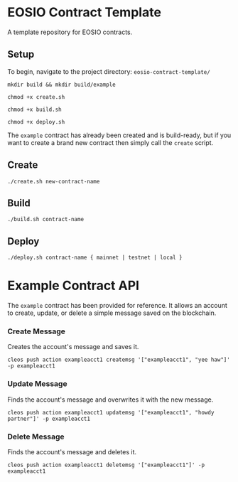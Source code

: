 # EOSIO Contract Template
A template repository for EOSIO contracts.

## Setup

To begin, navigate to the project directory: `eosio-contract-template/`

    mkdir build && mkdir build/example

    chmod +x create.sh

    chmod +x build.sh

    chmod +x deploy.sh

The `example` contract has already been created and is build-ready, but if you want to create a brand new contract then simply call the `create` script.

## Create

    ./create.sh new-contract-name

## Build

    ./build.sh contract-name

## Deploy

    ./deploy.sh contract-name { mainnet | testnet | local }

# Example Contract API

The `example` contract has been provided for reference. It allows an account to create, update, or delete a simple message saved on the blockchain.

### Create Message

Creates the account's message and saves it.

`cleos push action exampleacct1 createmsg '["exampleacct1", "yee haw"]' -p exampleacct1`

### Update Message

Finds the account's message and overwrites it with the new message.

`cleos push action exampleacct1 updatemsg '["exampleacct1", "howdy partner"]' -p exampleacct1`

### Delete Message

Finds the account's message and deletes it.

`cleos push action exampleacct1 deletemsg '["exampleacct1"]' -p exampleacct1`
